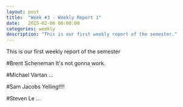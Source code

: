 ```yaml
---
layout: post
title:  "Week #3 - Weekly Report 1"
date:   2015-02-06 00:00:00
categories: weekly
description: "This is our first weekly report of the semester."
---
```


This is our first weekly report of the semester

#Brent Scheneman
It's not gonna work.

#Michael Vartan
...

#Sam Jacobs
Yelling!!!!

#Steven Le
...

